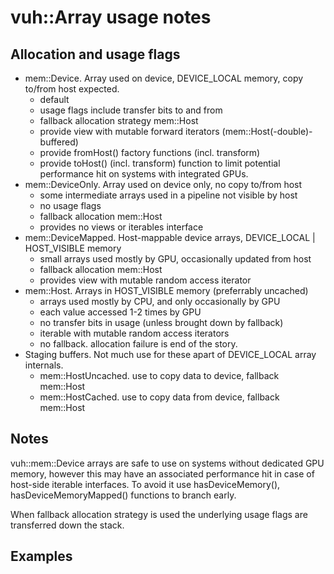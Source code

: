 # vuh::Array usage notes
## Allocation and usage flags
- mem::Device. Array used on device, DEVICE_LOCAL memory, copy to/from host expected.
   + default
   + usage flags include transfer bits to and from
   + fallback allocation strategy mem::Host
   + provide view with mutable forward iterators (mem::Host(-double)-buffered)
   + provide fromHost() factory functions (incl. transform)
   + provide toHost() (incl. transform) function to limit potential performance hit on systems with integrated GPUs.
- mem::DeviceOnly. Array used on device only, no copy to/from host
   + some intermediate arrays used in a pipeline not visible by host
   + no usage flags
   + fallback allocation mem::Host
   + provides no views or iterables interface
- mem::DeviceMapped. Host-mappable device arrays, DEVICE_LOCAL | HOST_VISIBLE memory
   + small arrays used mostly by GPU, occasionally updated from host
   + fallback allocation mem::Host
   + provides view with mutable random access iterator
- mem::Host. Arrays in HOST_VISIBLE memory (preferrably uncached)
   + arrays used mostly by CPU, and only occasionally by GPU
   + each value accessed 1-2 times by GPU
   + no transfer bits in usage (unless brought down by fallback)
   + iterable with mutable random access iterators
   + no fallback. allocation failure is end of the story.
- Staging buffers. Not much use for these apart of DEVICE_LOCAL array internals.
   + mem::HostUncached. use to copy data to device, fallback mem::Host
   + mem::HostCached. use to copy data from device, fallback mem::Host

## Notes
vuh::mem::Device arrays are safe to use on systems without dedicated GPU memory,
however this may have an associated performance hit in case of host-side iterable interfaces.
To avoid it use hasDeviceMemory(), hasDeviceMemoryMapped() functions to branch early.


When fallback allocation strategy is used the underlying usage flags are transferred down the stack.

## Examples
